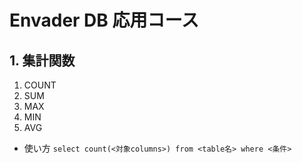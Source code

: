 # Envader DB 応用コース

## 1. 集計関数

1. COUNT
2. SUM
3. MAX
4. MIN
5. AVG

- 使い方
`select count(<対象columns>) from <table名> where <条件>`

